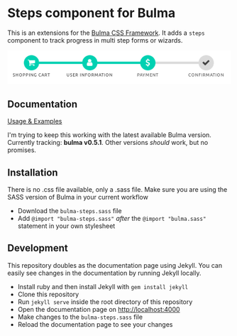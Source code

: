 # Steps component for Bulma

This is an extensions for the [Bulma CSS Framework](http://bulma.io). It adds a `steps` component to
track progress in multi step forms or wizards.

[![Steps example for a checkout form](steps-example.png)](https://aramvisser.github.io/bulma-steps)

## Documentation

[Usage & Examples](https://aramvisser.github.io/bulma-steps)

I'm trying to keep this working with the latest available Bulma version. Currently tracking: **bulma
v0.5.1**. Other versions _should_ work, but no promises.

## Installation

There is no .css file available, only a .sass file. Make sure you are using the SASS version of
Bulma in your current workflow

- Download the `bulma-steps.sass` file
- Add `@import "bulma-steps.sass"` _after_ the `@import "bulma.sass"` statement in your own
  stylesheet

## Development

This repository doubles as the documentation page using Jekyll. You can easily see changes in the
documentation by running Jekyll locally.

- Install ruby and then install Jekyll with `gem install jekyll`
- Clone this repository
- Run `jekyll serve` inside the root directory of this repository
- Open the documentation page on [http://localhost:4000](http://localhost:4000)
- Make changes to the `bulma-steps.sass` file
- Reload the documentation page to see your changes
